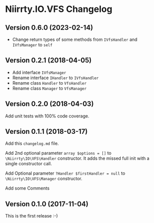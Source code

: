 # Niirrty.IO.VFS Changelog

## Version 0.6.0 (2023-02-14)

* Change return types of some methods from `IVfsHandler` and `IVfsManager` to `self` 

## Version 0.2.1 (2018-04-05)

* Add interface `IVfsManager`
* Rename interface `IHandler` to `IVfsHandler`
* Rename class `Handler` to `VfsHandler`
* Rename class `Manager` to `VfsManager`


## Version 0.2.0 (2018-04-03)

Add unit tests with 100% code coverage.


## Version 0.1.1 (2018-03-17)

Add this `changelog.md` file.

Add 2nd optional parameter `array $options = []` to `\Niirrty\IO\VFS\Handler` constructor.
It adds the missed full init with a single constructor call.

Add Optional parameter `?Handler $firstHandler = null` to `\Niirrty\IO\VFS\Manager` constructor.

Add some Comments


## Version 0.1.0 (2017-11-04)

This is the first release :-)